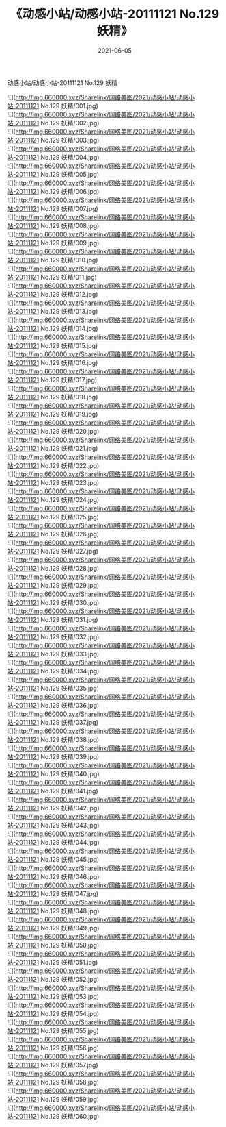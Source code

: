 ﻿---
layout: post
title:  《动感小站/动感小站-20111121 No.129 妖精》
date:   2021-06-05
img: http://img.660000.xyz/Sharelink/网络美图/2021/动感小站/动感小站-20111121 No.129 妖精/000.jpg
categories: [美女, 清纯, 唯美]
---

动感小站/动感小站-20111121 No.129 妖精

 ![](http://img.660000.xyz/Sharelink/网络美图/2021/动感小站/动感小站-20111121 No.129 妖精/001.jpg) <br>![](http://img.660000.xyz/Sharelink/网络美图/2021/动感小站/动感小站-20111121 No.129 妖精/002.jpg) <br>![](http://img.660000.xyz/Sharelink/网络美图/2021/动感小站/动感小站-20111121 No.129 妖精/003.jpg) <br>![](http://img.660000.xyz/Sharelink/网络美图/2021/动感小站/动感小站-20111121 No.129 妖精/004.jpg) <br>![](http://img.660000.xyz/Sharelink/网络美图/2021/动感小站/动感小站-20111121 No.129 妖精/005.jpg) <br>![](http://img.660000.xyz/Sharelink/网络美图/2021/动感小站/动感小站-20111121 No.129 妖精/006.jpg) <br>![](http://img.660000.xyz/Sharelink/网络美图/2021/动感小站/动感小站-20111121 No.129 妖精/007.jpg) <br>![](http://img.660000.xyz/Sharelink/网络美图/2021/动感小站/动感小站-20111121 No.129 妖精/008.jpg) <br>![](http://img.660000.xyz/Sharelink/网络美图/2021/动感小站/动感小站-20111121 No.129 妖精/009.jpg) <br>![](http://img.660000.xyz/Sharelink/网络美图/2021/动感小站/动感小站-20111121 No.129 妖精/010.jpg) <br>![](http://img.660000.xyz/Sharelink/网络美图/2021/动感小站/动感小站-20111121 No.129 妖精/011.jpg) <br>![](http://img.660000.xyz/Sharelink/网络美图/2021/动感小站/动感小站-20111121 No.129 妖精/012.jpg) <br>![](http://img.660000.xyz/Sharelink/网络美图/2021/动感小站/动感小站-20111121 No.129 妖精/013.jpg) <br>![](http://img.660000.xyz/Sharelink/网络美图/2021/动感小站/动感小站-20111121 No.129 妖精/014.jpg) <br>![](http://img.660000.xyz/Sharelink/网络美图/2021/动感小站/动感小站-20111121 No.129 妖精/015.jpg) <br>![](http://img.660000.xyz/Sharelink/网络美图/2021/动感小站/动感小站-20111121 No.129 妖精/016.jpg) <br>![](http://img.660000.xyz/Sharelink/网络美图/2021/动感小站/动感小站-20111121 No.129 妖精/017.jpg) <br>![](http://img.660000.xyz/Sharelink/网络美图/2021/动感小站/动感小站-20111121 No.129 妖精/018.jpg) <br>![](http://img.660000.xyz/Sharelink/网络美图/2021/动感小站/动感小站-20111121 No.129 妖精/019.jpg) <br>![](http://img.660000.xyz/Sharelink/网络美图/2021/动感小站/动感小站-20111121 No.129 妖精/020.jpg) <br>![](http://img.660000.xyz/Sharelink/网络美图/2021/动感小站/动感小站-20111121 No.129 妖精/021.jpg) <br>![](http://img.660000.xyz/Sharelink/网络美图/2021/动感小站/动感小站-20111121 No.129 妖精/022.jpg) <br>![](http://img.660000.xyz/Sharelink/网络美图/2021/动感小站/动感小站-20111121 No.129 妖精/023.jpg) <br>![](http://img.660000.xyz/Sharelink/网络美图/2021/动感小站/动感小站-20111121 No.129 妖精/024.jpg) <br>![](http://img.660000.xyz/Sharelink/网络美图/2021/动感小站/动感小站-20111121 No.129 妖精/025.jpg) <br>![](http://img.660000.xyz/Sharelink/网络美图/2021/动感小站/动感小站-20111121 No.129 妖精/026.jpg) <br>![](http://img.660000.xyz/Sharelink/网络美图/2021/动感小站/动感小站-20111121 No.129 妖精/027.jpg) <br>![](http://img.660000.xyz/Sharelink/网络美图/2021/动感小站/动感小站-20111121 No.129 妖精/028.jpg) <br>![](http://img.660000.xyz/Sharelink/网络美图/2021/动感小站/动感小站-20111121 No.129 妖精/029.jpg) <br>![](http://img.660000.xyz/Sharelink/网络美图/2021/动感小站/动感小站-20111121 No.129 妖精/030.jpg) <br>![](http://img.660000.xyz/Sharelink/网络美图/2021/动感小站/动感小站-20111121 No.129 妖精/031.jpg) <br>![](http://img.660000.xyz/Sharelink/网络美图/2021/动感小站/动感小站-20111121 No.129 妖精/032.jpg) <br>![](http://img.660000.xyz/Sharelink/网络美图/2021/动感小站/动感小站-20111121 No.129 妖精/033.jpg) <br>![](http://img.660000.xyz/Sharelink/网络美图/2021/动感小站/动感小站-20111121 No.129 妖精/034.jpg) <br>![](http://img.660000.xyz/Sharelink/网络美图/2021/动感小站/动感小站-20111121 No.129 妖精/035.jpg) <br>![](http://img.660000.xyz/Sharelink/网络美图/2021/动感小站/动感小站-20111121 No.129 妖精/036.jpg) <br>![](http://img.660000.xyz/Sharelink/网络美图/2021/动感小站/动感小站-20111121 No.129 妖精/037.jpg) <br>![](http://img.660000.xyz/Sharelink/网络美图/2021/动感小站/动感小站-20111121 No.129 妖精/038.jpg) <br>![](http://img.660000.xyz/Sharelink/网络美图/2021/动感小站/动感小站-20111121 No.129 妖精/039.jpg) <br>![](http://img.660000.xyz/Sharelink/网络美图/2021/动感小站/动感小站-20111121 No.129 妖精/040.jpg) <br>![](http://img.660000.xyz/Sharelink/网络美图/2021/动感小站/动感小站-20111121 No.129 妖精/041.jpg) <br>![](http://img.660000.xyz/Sharelink/网络美图/2021/动感小站/动感小站-20111121 No.129 妖精/042.jpg) <br>![](http://img.660000.xyz/Sharelink/网络美图/2021/动感小站/动感小站-20111121 No.129 妖精/043.jpg) <br>![](http://img.660000.xyz/Sharelink/网络美图/2021/动感小站/动感小站-20111121 No.129 妖精/044.jpg) <br>![](http://img.660000.xyz/Sharelink/网络美图/2021/动感小站/动感小站-20111121 No.129 妖精/045.jpg) <br>![](http://img.660000.xyz/Sharelink/网络美图/2021/动感小站/动感小站-20111121 No.129 妖精/046.jpg) <br>![](http://img.660000.xyz/Sharelink/网络美图/2021/动感小站/动感小站-20111121 No.129 妖精/047.jpg) <br>![](http://img.660000.xyz/Sharelink/网络美图/2021/动感小站/动感小站-20111121 No.129 妖精/048.jpg) <br>![](http://img.660000.xyz/Sharelink/网络美图/2021/动感小站/动感小站-20111121 No.129 妖精/049.jpg) <br>![](http://img.660000.xyz/Sharelink/网络美图/2021/动感小站/动感小站-20111121 No.129 妖精/050.jpg) <br>![](http://img.660000.xyz/Sharelink/网络美图/2021/动感小站/动感小站-20111121 No.129 妖精/051.jpg) <br>![](http://img.660000.xyz/Sharelink/网络美图/2021/动感小站/动感小站-20111121 No.129 妖精/052.jpg) <br>![](http://img.660000.xyz/Sharelink/网络美图/2021/动感小站/动感小站-20111121 No.129 妖精/053.jpg) <br>![](http://img.660000.xyz/Sharelink/网络美图/2021/动感小站/动感小站-20111121 No.129 妖精/054.jpg) <br>![](http://img.660000.xyz/Sharelink/网络美图/2021/动感小站/动感小站-20111121 No.129 妖精/055.jpg) <br>![](http://img.660000.xyz/Sharelink/网络美图/2021/动感小站/动感小站-20111121 No.129 妖精/056.jpg) <br>![](http://img.660000.xyz/Sharelink/网络美图/2021/动感小站/动感小站-20111121 No.129 妖精/057.jpg) <br>![](http://img.660000.xyz/Sharelink/网络美图/2021/动感小站/动感小站-20111121 No.129 妖精/058.jpg) <br>![](http://img.660000.xyz/Sharelink/网络美图/2021/动感小站/动感小站-20111121 No.129 妖精/059.jpg) <br>![](http://img.660000.xyz/Sharelink/网络美图/2021/动感小站/动感小站-20111121 No.129 妖精/060.jpg) <br>